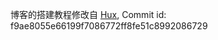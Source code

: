 博客的搭建教程修改自 [Hux](https://github.com/Huxpro/huxpro.github.io),
Commit id: f9ae8055e66199f7086772ff8fe51c8992086729
